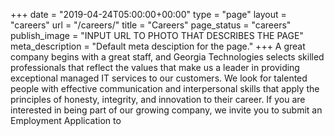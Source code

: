 +++
date = "2019-04-24T05:00:00+00:00"
type = "page"
layout = "careers"
url = "/careers/"
title = "Careers"
page_status = "careers"
publish_image = "INPUT URL TO PHOTO THAT DESCRIBES THE PAGE"
meta_description = "Default meta desciption for the page."
+++
A great company begins with a great staff, and Georgia Technologies selects skilled professionals that reflect the values that make us a leader in providing exceptional managed IT services to our customers. We look for talented people with effective communication and interpersonal skills that apply the principles of honesty, integrity, and innovation to their career. If you are interested in being part of our growing company, we invite you to submit an Employment Application to